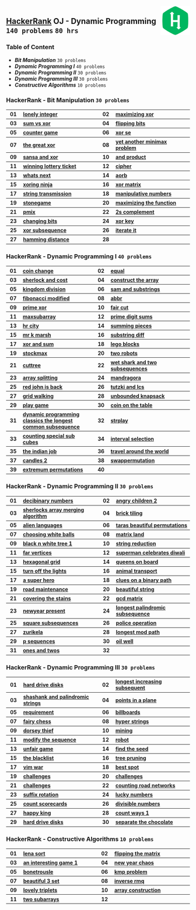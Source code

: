 <img align="right" width="80" src="/logos/hackerrank.jpg">

## [HackerRank](https://www.hackerrank.com/) OJ - Dynamic Programming `140 problems` `80 hrs`

### Table of Content

- ***Bit Manipulation***          `30 problems`
- ***Dynamic Programming I***     `40 problems`
- ***Dynamic Programming II***    `30 problems`
- ***Dynamic Programming III***   `30 problems`
- ***Constructive Algorithms***   `10 problems`

### HackerRank - Bit Manipulation `30 problems`

<table>
    <tbody>
        <tr>
<th align="center" width="50px">01</th><th align="left" width="550px"><a href="https://www.hackerrank.com/challenges/lonely-integer/problem">lonely integer</a></th>
<th align="center" width="50px">02</th><th align="left" width="550px"><a href="https://www.hackerrank.com/challenges/maximizing-xor/problem">maximizing xor</a></th>
        </tr>
        <tr>
<th align="center" width="50px">03</th><th align="left" width="550px"><a href="https://www.hackerrank.com/challenges/sum-vs-xor/problem">sum vs xor</a></th>
<th align="center" width="50px">04</th><th align="left" width="550px"><a href="https://www.hackerrank.com/challenges/flipping-bits/problem">flipping bits</a></th>
        </tr>
        <tr>
<th align="center" width="50px">05</th><th align="left" width="550px"><a href="https://www.hackerrank.com/challenges/counter-game/problem">counter game</a></th>
<th align="center" width="50px">06</th><th align="left" width="550px"><a href="https://www.hackerrank.com/challenges/xor-se/problem">xor se</a></th>
        </tr>
        <tr>
<th align="center" width="50px">07</th><th align="left" width="550px"><a href="https://www.hackerrank.com/challenges/the-great-xor/problem">the great xor</a></th>
<th align="center" width="50px">08</th><th align="left" width="550px"><a href="https://www.hackerrank.com/challenges/yet-another-minimax-problem/problem">yet another minimax problem</a></th>
        </tr>
        <tr>
<th align="center" width="50px">09</th><th align="left" width="550px"><a href="https://www.hackerrank.com/challenges/sansa-and-xor/problem">sansa and xor</a></th>
<th align="center" width="50px">10</th><th align="left" width="550px"><a href="https://www.hackerrank.com/challenges/and-product/problem">and product</a></th>
        </tr>
        <tr>
<th align="center" width="50px">11</th><th align="left" width="550px"><a href="https://www.hackerrank.com/challenges/winning-lottery-ticket/problem">winning lottery ticket</a></th>
<th align="center" width="50px">12</th><th align="left" width="550px"><a href="https://www.hackerrank.com/challenges/cipher/problem">cipher</a></th>
        </tr>
        <tr>
<th align="center" width="50px">13</th><th align="left" width="550px"><a href="https://www.hackerrank.com/challenges/whats-next/problem">whats next</a></th>
<th align="center" width="50px">14</th><th align="left" width="550px"><a href="https://www.hackerrank.com/challenges/aorb/problem">aorb</a></th>
        </tr>
        <tr>
<th align="center" width="50px">15</th><th align="left" width="550px"><a href="https://www.hackerrank.com/challenges/xoring-ninja/problem">xoring ninja</a></th>
<th align="center" width="50px">16</th><th align="left" width="550px"><a href="https://www.hackerrank.com/challenges/xor-matrix/problem">xor matrix</a></th>
        </tr>
        <tr>
<th align="center" width="50px">17</th><th align="left" width="550px"><a href="https://www.hackerrank.com/challenges/string-transmission/problem">string transmission</a></th>
<th align="center" width="50px">18</th><th align="left" width="550px"><a href="https://www.hackerrank.com/challenges/manipulative-numbers/problem">manipulative numbers</a></th>
        </tr>
        <tr>
<th align="center" width="50px">19</th><th align="left" width="550px"><a href="https://www.hackerrank.com/challenges/stonegame/problem">stonegame</a></th>
<th align="center" width="50px">20</th><th align="left" width="550px"><a href="https://www.hackerrank.com/challenges/maximizing-the-function/problem">maximizing the function</a></th>
        </tr>
        <tr>
<th align="center" width="50px">21</th><th align="left" width="550px"><a href="https://www.hackerrank.com/challenges/pmix/problem">pmix</a></th>
<th align="center" width="50px">22</th><th align="left" width="550px"><a href="https://www.hackerrank.com/challenges/2s-complement/problem">2s complement</a></th>
        </tr>
        <tr>
<th align="center" width="50px">23</th><th align="left" width="550px"><a href="https://www.hackerrank.com/challenges/changing-bits/problem">changing bits</a></th>
<th align="center" width="50px">24</th><th align="left" width="550px"><a href="https://www.hackerrank.com/challenges/xor-key/problem">xor key</a></th>
        </tr>
        <tr>
<th align="center" width="50px">25</th><th align="left" width="550px"><a href="https://www.hackerrank.com/challenges/xor-subsequence/problem">xor subsequence</a></th>
<th align="center" width="50px">26</th><th align="left" width="550px"><a href="https://www.hackerrank.com/challenges/iterate-it/problem">iterate it</a></th>
        </tr>
        <tr>
<th align="center" width="50px">27</th><th align="left" width="550px"><a href="https://www.hackerrank.com/challenges/hamming-distance/problem">hamming distance</a></th>
<th align="center" width="50px">28</th><th align="left" width="550px"><a href=""></a></th>
        </tr>
    </tbody>
</table>

### HackerRank - Dynamic Programming I `40 problems`

<table>
    <tbody>
        <tr>
<th align="center" width="50px">01</th><th align="left" width="550px"><a href="https://www.hackerrank.com/challenges/coin-change/problem">coin change</a></th>
<th align="center" width="50px">02</th><th align="left" width="550px"><a href="https://www.hackerrank.com/challenges/equal/problem">equal</a></th>
        </tr>
        <tr>
<th align="center" width="50px">03</th><th align="left" width="550px"><a href="https://www.hackerrank.com/challenges/sherlock-and-cost/problem">sherlock and cost</a></th>
<th align="center" width="50px">04</th><th align="left" width="550px"><a href="https://www.hackerrank.com/challenges/construct-the-array/problem">construct the array</a></th>
        </tr>
        <tr>
<th align="center" width="50px">05</th><th align="left" width="550px"><a href="https://www.hackerrank.com/challenges/kingdom-division/problem">kingdom division</a></th>
<th align="center" width="50px">06</th><th align="left" width="550px"><a href="https://www.hackerrank.com/challenges/sam-and-substrings/problem">sam and substrings</a></th>
        </tr>
        <tr>
<th align="center" width="50px">07</th><th align="left" width="550px"><a href="https://www.hackerrank.com/challenges/fibonacci-modified/problem">fibonacci modified</a></th>
<th align="center" width="50px">08</th><th align="left" width="550px"><a href="https://www.hackerrank.com/challenges/abbr/problem">abbr</a></th>
        </tr>
        <tr>
<th align="center" width="50px">09</th><th align="left" width="550px"><a href="https://www.hackerrank.com/challenges/prime-xor/problem">prime xor</a></th>
<th align="center" width="50px">10</th><th align="left" width="550px"><a href="https://www.hackerrank.com/challenges/fair-cut/problem">fair cut</a></th>
        </tr>
        <tr>
<th align="center" width="50px">11</th><th align="left" width="550px"><a href="https://www.hackerrank.com/challenges/maxsubarray/problem">maxsubarray</a></th>
<th align="center" width="50px">12</th><th align="left" width="550px"><a href="https://www.hackerrank.com/challenges/prime-digit-sums/problem">prime digit sums</a></th>
        </tr>
        <tr>
<th align="center" width="50px">13</th><th align="left" width="550px"><a href="https://www.hackerrank.com/challenges/hr-city/problem">hr city</a></th>
<th align="center" width="50px">14</th><th align="left" width="550px"><a href="https://www.hackerrank.com/challenges/summing-pieces/problem">summing pieces</a></th>
        </tr>
        <tr>
<th align="center" width="50px">15</th><th align="left" width="550px"><a href="https://www.hackerrank.com/challenges/mr-k-marsh/problem">mr k marsh</a></th>
<th align="center" width="50px">16</th><th align="left" width="550px"><a href="https://www.hackerrank.com/challenges/substring-diff/problem">substring diff</a></th>
        </tr>
        <tr>
<th align="center" width="50px">17</th><th align="left" width="550px"><a href="https://www.hackerrank.com/challenges/xor-and-sum/problem">xor and sum</a></th>
<th align="center" width="50px">18</th><th align="left" width="550px"><a href="https://www.hackerrank.com/challenges/lego-blocks/problem">lego blocks</a></th>
        </tr>
        <tr>
<th align="center" width="50px">19</th><th align="left" width="550px"><a href="https://www.hackerrank.com/challenges/stockmax/problem">stockmax</a></th>
<th align="center" width="50px">20</th><th align="left" width="550px"><a href="https://www.hackerrank.com/challenges/two-robots/problem">two robots</a></th>
        </tr>
        <tr>
<th align="center" width="50px">21</th><th align="left" width="550px"><a href="https://www.hackerrank.com/challenges/cuttree/problem">cuttree</a></th>
<th align="center" width="50px">22</th><th align="left" width="550px"><a href="https://www.hackerrank.com/challenges/wet-shark-and-two-subsequences/problem">wet shark and two subsequences</a></th>
        </tr>
        <tr>
<th align="center" width="50px">23</th><th align="left" width="550px"><a href="https://www.hackerrank.com/challenges/array-splitting/problem">array splitting</a></th>
<th align="center" width="50px">24</th><th align="left" width="550px"><a href="https://www.hackerrank.com/challenges/mandragora/problem">mandragora</a></th>
        </tr>
        <tr>
<th align="center" width="50px">25</th><th align="left" width="550px"><a href="https://www.hackerrank.com/challenges/red-john-is-back/problem">red john is back</a></th>
<th align="center" width="50px">26</th><th align="left" width="550px"><a href="https://www.hackerrank.com/challenges/tutzki-and-lcs/problem">tutzki and lcs</a></th>
        </tr>
        <tr>
<th align="center" width="50px">27</th><th align="left" width="550px"><a href="https://www.hackerrank.com/challenges/grid-walking/problem">grid walking</a></th>
<th align="center" width="50px">28</th><th align="left" width="550px"><a href="https://www.hackerrank.com/challenges/unbounded-knapsack/problem">unbounded knapsack</a></th>
        </tr>
        <tr>
<th align="center" width="50px">29</th><th align="left" width="550px"><a href="https://www.hackerrank.com/challenges/play-game/problem">play game</a></th>
<th align="center" width="50px">30</th><th align="left" width="550px"><a href="https://www.hackerrank.com/challenges/coin-on-the-table/problem">coin on the table</a></th>
        </tr>
        <tr>
<th align="center" width="50px">31</th><th align="left" width="550px"><a href="https://www.hackerrank.com/challenges/dynamic-programming-classics-the-longest-common-subsequence/problem">dynamic programming classics the longest common subsequence</a></th>
<th align="center" width="50px">32</th><th align="left" width="550px"><a href="https://www.hackerrank.com/challenges/strplay/problem">strplay</a></th>
        </tr>
        <tr>
<th align="center" width="50px">33</th><th align="left" width="550px"><a href="https://www.hackerrank.com/challenges/counting-special-sub-cubes/problem">counting special sub cubes</a></th>
<th align="center" width="50px">34</th><th align="left" width="550px"><a href="https://www.hackerrank.com/challenges/interval-selection/problem">interval selection</a></th>
        </tr>
        <tr>
<th align="center" width="50px">35</th><th align="left" width="550px"><a href="https://www.hackerrank.com/challenges/the-indian-job/problem">the indian job</a></th>
<th align="center" width="50px">36</th><th align="left" width="550px"><a href="https://www.hackerrank.com/challenges/travel-around-the-world/problem">travel around the world</a></th>
        </tr>
        <tr>
<th align="center" width="50px">37</th><th align="left" width="550px"><a href="https://www.hackerrank.com/challenges/candles-2/problem">candles 2</a></th>
<th align="center" width="50px">38</th><th align="left" width="550px"><a href="https://www.hackerrank.com/challenges/swappermutation/problem">swappermutation</a></th>
        </tr>
        <tr>
<th align="center" width="50px">39</th><th align="left" width="550px"><a href="https://www.hackerrank.com/challenges/extremum-permutations/problem">extremum permutations</a></th>
<th align="center" width="50px">40</th><th align="left" width="550px"><a href=""></a></th>
        </tr>
    </tbody>
</table>

### HackerRank - Dynamic Programming II `30 problems`

<table>
    <tbody>
        <tr>
<th align="center" width="50px">01</th><th align="left" width="550px"><a href="https://www.hackerrank.com/challenges/decibinary-numbers/problem">decibinary numbers</a></th>
<th align="center" width="50px">02</th><th align="left" width="550px"><a href="https://www.hackerrank.com/challenges/angry-children-2/problem">angry children 2</a></th>
        </tr>
        <tr>
<th align="center" width="50px">03</th><th align="left" width="550px"><a href="https://www.hackerrank.com/challenges/sherlocks-array-merging-algorithm/problem">sherlocks array merging algorithm</a></th>
<th align="center" width="50px">04</th><th align="left" width="550px"><a href="https://www.hackerrank.com/challenges/brick-tiling/problem">brick tiling</a></th>
        </tr>
        <tr>
<th align="center" width="50px">05</th><th align="left" width="550px"><a href="https://www.hackerrank.com/challenges/alien-languages/problem">alien languages</a></th>
<th align="center" width="50px">06</th><th align="left" width="550px"><a href="https://www.hackerrank.com/challenges/taras-beautiful-permutations/problem">taras beautiful permutations</a></th>
        </tr>
        <tr>
<th align="center" width="50px">07</th><th align="left" width="550px"><a href="https://www.hackerrank.com/challenges/choosing-white-balls/problem">choosing white balls</a></th>
<th align="center" width="50px">08</th><th align="left" width="550px"><a href="https://www.hackerrank.com/challenges/matrix-land/problem">matrix land</a></th>
        </tr>
        <tr>
<th align="center" width="50px">09</th><th align="left" width="550px"><a href="https://www.hackerrank.com/challenges/black-n-white-tree-1/problem">black n white tree 1</a></th>
<th align="center" width="50px">10</th><th align="left" width="550px"><a href="https://www.hackerrank.com/challenges/string-reduction/problem">string reduction</a></th>
        </tr>
        <tr>
<th align="center" width="50px">11</th><th align="left" width="550px"><a href="https://www.hackerrank.com/challenges/far-vertices/problem">far vertices</a></th>
<th align="center" width="50px">12</th><th align="left" width="550px"><a href="https://www.hackerrank.com/challenges/superman-celebrates-diwali/problem">superman celebrates diwali</a></th>
        </tr>
        <tr>
<th align="center" width="50px">13</th><th align="left" width="550px"><a href="https://www.hackerrank.com/challenges/hexagonal-grid/problem">hexagonal grid</a></th>
<th align="center" width="50px">14</th><th align="left" width="550px"><a href="https://www.hackerrank.com/challenges/queens-on-board/problem">queens on board</a></th>
        </tr>
        <tr>
<th align="center" width="50px">15</th><th align="left" width="550px"><a href="https://www.hackerrank.com/challenges/turn-off-the-lights/problem">turn off the lights</a></th>
<th align="center" width="50px">16</th><th align="left" width="550px"><a href="https://www.hackerrank.com/challenges/animal-transport/problem">animal transport</a></th>
        </tr>
        <tr>
<th align="center" width="50px">17</th><th align="left" width="550px"><a href="https://www.hackerrank.com/challenges/a-super-hero/problem">a super hero</a></th>
<th align="center" width="50px">18</th><th align="left" width="550px"><a href="https://www.hackerrank.com/challenges/clues-on-a-binary-path/problem">clues on a binary path</a></th>
        </tr>
        <tr>
<th align="center" width="50px">19</th><th align="left" width="550px"><a href="https://www.hackerrank.com/challenges/road-maintenance/problem">road maintenance</a></th>
<th align="center" width="50px">20</th><th align="left" width="550px"><a href="https://www.hackerrank.com/challenges/beautiful-string/problem">beautiful string</a></th>
        </tr>
        <tr>
<th align="center" width="50px">21</th><th align="left" width="550px"><a href="https://www.hackerrank.com/challenges/covering-the-stains/problem">covering the stains</a></th>
<th align="center" width="50px">22</th><th align="left" width="550px"><a href="https://www.hackerrank.com/challenges/gcd-matrix/problem">gcd matrix</a></th>
        </tr>
        <tr>
<th align="center" width="50px">23</th><th align="left" width="550px"><a href="https://www.hackerrank.com/challenges/newyear-present/problem">newyear present</a></th>
<th align="center" width="50px">24</th><th align="left" width="550px"><a href="https://www.hackerrank.com/challenges/longest-palindromic-subsequence/problem">longest palindromic subsequence</a></th>
        </tr>
        <tr>
<th align="center" width="50px">25</th><th align="left" width="550px"><a href="https://www.hackerrank.com/challenges/square-subsequences/problem">square subsequences</a></th>
<th align="center" width="50px">26</th><th align="left" width="550px"><a href="https://www.hackerrank.com/challenges/police-operation/problem">police operation</a></th>
        </tr>
        <tr>
<th align="center" width="50px">27</th><th align="left" width="550px"><a href="https://www.hackerrank.com/challenges/zurikela/problem">zurikela</a></th>
<th align="center" width="50px">28</th><th align="left" width="550px"><a href="https://www.hackerrank.com/challenges/longest-mod-path/problem">longest mod path</a></th>
        </tr>
        <tr>
<th align="center" width="50px">29</th><th align="left" width="550px"><a href="https://www.hackerrank.com/challenges/p-sequences/problem">p sequences</a></th>
<th align="center" width="50px">30</th><th align="left" width="550px"><a href="https://www.hackerrank.com/challenges/oil-well/problem">oil well</a></th>
        </tr>
        <tr>
<th align="center" width="50px">31</th><th align="left" width="550px"><a href="https://www.hackerrank.com/challenges/ones-and-twos/problem">ones and twos</a></th>
<th align="center" width="50px">32</th><th align="left" width="550px"><a href=""></a></th>
        </tr>
    </tbody>
</table>

### HackerRank - Dynamic Programming III `30 problems`

<table>
    <tbody>
        <tr>
<th align="center" width="50px">01</th><th align="left" width="550px"><a href="https://www.hackerrank.com/challenges/hard-drive-disks/problem">hard drive disks</a></th>
<th align="center" width="50px">02</th><th align="left" width="550px"><a href="https://www.hackerrank.com/challenges/longest-increasing-subsequent/problem">longest increasing subsequent</a></th>
        </tr>
        <tr>
<th align="center" width="50px">03</th><th align="left" width="550px"><a href="https://www.hackerrank.com/challenges/shashank-and-palindromic-strings/problem">shashank and palindromic strings</a></th>
<th align="center" width="50px">04</th><th align="left" width="550px"><a href="https://www.hackerrank.com/challenges/points-in-a-plane/problem">points in a plane</a></th>
        </tr>
        <tr>
<th align="center" width="50px">05</th><th align="left" width="550px"><a href="https://www.hackerrank.com/challenges/requirement/problem">requirement</a></th>
<th align="center" width="50px">06</th><th align="left" width="550px"><a href="https://www.hackerrank.com/challenges/billboards/problem">billboards</a></th>
        </tr>
        <tr>
<th align="center" width="50px">07</th><th align="left" width="550px"><a href="https://www.hackerrank.com/challenges/fairy-chess/problem">fairy chess</a></th>
<th align="center" width="50px">08</th><th align="left" width="550px"><a href="https://www.hackerrank.com/challenges/hyper-strings/problem">hyper strings</a></th>
        </tr>
        <tr>
<th align="center" width="50px">09</th><th align="left" width="550px"><a href="https://www.hackerrank.com/challenges/dorsey-thief/problem">dorsey thief</a></th>
<th align="center" width="50px">10</th><th align="left" width="550px"><a href="https://www.hackerrank.com/challenges/mining/problem">mining</a></th>
        </tr>
        <tr>
<th align="center" width="50px">11</th><th align="left" width="550px"><a href="https://www.hackerrank.com/challenges/modify-the-sequence/problem">modify the sequence</a></th>
<th align="center" width="50px">12</th><th align="left" width="550px"><a href="https://www.hackerrank.com/challenges/robot/problem">robot</a></th>
        </tr>
        <tr>
<th align="center" width="50px">13</th><th align="left" width="550px"><a href="https://www.hackerrank.com/challenges/unfair-game/problem">unfair game</a></th>
<th align="center" width="50px">14</th><th align="left" width="550px"><a href="https://www.hackerrank.com/challenges/find-the-seed/problem">find the seed</a></th>
        </tr>
        <tr>
<th align="center" width="50px">15</th><th align="left" width="550px"><a href="https://www.hackerrank.com/challenges/the-blacklist/problem">the blacklist</a></th>
<th align="center" width="50px">16</th><th align="left" width="550px"><a href="https://www.hackerrank.com/challenges/tree-pruning/problem">tree pruning</a></th>
        </tr>
        <tr>
<th align="center" width="50px">17</th><th align="left" width="550px"><a href="https://www.hackerrank.com/challenges/vim-war/problem">vim war</a></th>
<th align="center" width="50px">18</th><th align="left" width="550px"><a href="https://www.hackerrank.com/challenges/best-spot/problem">best spot</a></th>
        </tr>
        <tr>
<th align="center" width="50px">19</th><th align="left" width="550px"><a href="https://www.hackerrank.com/challenges/unique-divide-and-conquer">challenges</a></th>
<th align="center" width="50px">20</th><th align="left" width="550px"><a href="https://www.hackerrank.com/challenges/dortmund-dilemma">challenges</a></th>
        </tr>
        <tr>
<th align="center" width="50px">21</th><th align="left" width="550px"><a href="https://www.hackerrank.com/challenges/super-kth-lis">challenges</a></th>
<th align="center" width="50px">22</th><th align="left" width="550px"><a href="https://www.hackerrank.com/challenges/counting-road-networks/problem">counting road networks</a></th>
        </tr>
        <tr>
<th align="center" width="50px">23</th><th align="left" width="550px"><a href="https://www.hackerrank.com/challenges/suffix-rotation/problem">suffix rotation</a></th>
<th align="center" width="50px">24</th><th align="left" width="550px"><a href="https://www.hackerrank.com/challenges/lucky-numbers/problem">lucky numbers</a></th>
        </tr>
        <tr>
<th align="center" width="50px">25</th><th align="left" width="550px"><a href="https://www.hackerrank.com/challenges/count-scorecards/problem">count scorecards</a></th>
<th align="center" width="50px">26</th><th align="left" width="550px"><a href="https://www.hackerrank.com/challenges/divisible-numbers/problem">divisible numbers</a></th>
        </tr>
        <tr>
<th align="center" width="50px">27</th><th align="left" width="550px"><a href="https://www.hackerrank.com/challenges/happy-king/problem">happy king</a></th>
<th align="center" width="50px">28</th><th align="left" width="550px"><a href="https://www.hackerrank.com/challenges/count-ways-1/problem">count ways 1</a></th>
        </tr>
        <tr>
<th align="center" width="50px">29</th><th align="left" width="550px"><a href="https://www.hackerrank.com/challenges/hard-drive-disks/problem">hard drive disks</a></th>
<th align="center" width="50px">30</th><th align="left" width="550px"><a href="https://www.hackerrank.com/challenges/separate-the-chocolate/problem">separate the chocolate</a></th>
        </tr>
    </tbody>
</table>

### HackerRank - Constructive Algorithms `10 problems`

<table>
    <tbody>
        <tr>
<th align="center" width="50px">01</th><th align="left" width="550px"><a href="https://www.hackerrank.com/challenges/lena-sort/problem">lena sort</a></th>
<th align="center" width="50px">02</th><th align="left" width="550px"><a href="https://www.hackerrank.com/challenges/flipping-the-matrix/problem">flipping the matrix</a></th>
        </tr>
        <tr>
<th align="center" width="50px">03</th><th align="left" width="550px"><a href="https://www.hackerrank.com/challenges/an-interesting-game-1/problem">an interesting game 1</a></th>
<th align="center" width="50px">04</th><th align="left" width="550px"><a href="https://www.hackerrank.com/challenges/new-year-chaos/problem">new year chaos</a></th>
        </tr>
        <tr>
<th align="center" width="50px">05</th><th align="left" width="550px"><a href="https://www.hackerrank.com/challenges/bonetrousle/problem">bonetrousle</a></th>
<th align="center" width="50px">06</th><th align="left" width="550px"><a href="https://www.hackerrank.com/challenges/kmp-problem/problem">kmp problem</a></th>
        </tr>
        <tr>
<th align="center" width="50px">07</th><th align="left" width="550px"><a href="https://www.hackerrank.com/challenges/beautiful-3-set/problem">beautiful 3 set</a></th>
<th align="center" width="50px">08</th><th align="left" width="550px"><a href="https://www.hackerrank.com/challenges/inverse-rmq/problem">inverse rmq</a></th>
        </tr>
        <tr>
<th align="center" width="50px">09</th><th align="left" width="550px"><a href="https://www.hackerrank.com/challenges/lovely-triplets/problem">lovely triplets</a></th>
<th align="center" width="50px">10</th><th align="left" width="550px"><a href="https://www.hackerrank.com/challenges/array-construction/problem">array construction</a></th>
        </tr>
        <tr>
<th align="center" width="50px">11</th><th align="left" width="550px"><a href="https://www.hackerrank.com/challenges/two-subarrays/problem">two subarrays</a></th>
<th align="center" width="50px">12</th><th align="left" width="550px"><a href=""></a></th>
        </tr>
    </tbody>
</table>
